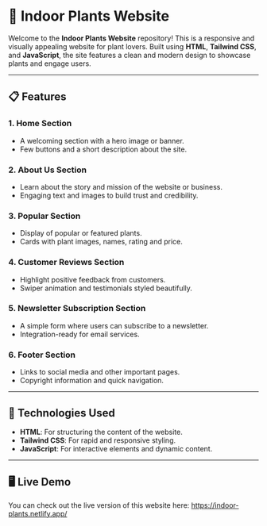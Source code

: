# 🌱 Indoor Plants Website

Welcome to the **Indoor Plants Website** repository! This is a responsive and visually appealing website for plant lovers. Built using **HTML**, **Tailwind CSS**, and **JavaScript**, the site features a clean and modern design to showcase plants and engage users.

---

## 📋 Features

### 1. **Home Section**
   - A welcoming section with a hero image or banner.
   - Few buttons and a short description about the site.

### 2. **About Us Section**
   - Learn about the story and mission of the website or business.
   - Engaging text and images to build trust and credibility.

### 3. **Popular Section**
   - Display of popular or featured plants.
   - Cards with plant images, names, rating and price.

### 4. **Customer Reviews Section**
   - Highlight positive feedback from customers.
   - Swiper animation and testimonials styled beautifully.

### 5. **Newsletter Subscription Section**
   - A simple form where users can subscribe to a newsletter.
   - Integration-ready for email services.

### 6. **Footer Section**
   - Links to social media and other important pages.
   - Copyright information and quick navigation.

---

## 🚀 Technologies Used

- **HTML**: For structuring the content of the website.
- **Tailwind CSS**: For rapid and responsive styling.
- **JavaScript**: For interactive elements and dynamic content.

---

## 🖥️ Live Demo

You can check out the live version of this website here: https://indoor-plants.netlify.app/
